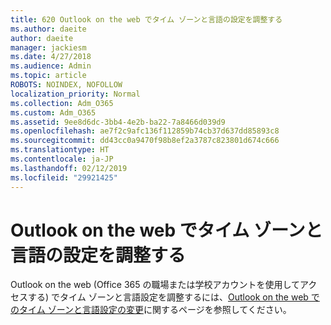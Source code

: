 ```yaml
---
title: 620 Outlook on the web でタイム ゾーンと言語の設定を調整する
ms.author: daeite
author: daeite
manager: jackiesm
ms.date: 4/27/2018
ms.audience: Admin
ms.topic: article
ROBOTS: NOINDEX, NOFOLLOW
localization_priority: Normal
ms.collection: Adm_O365
ms.custom: Adm_O365
ms.assetid: 9ee8d6dc-3bb4-4e2b-ba22-7a8466d039d9
ms.openlocfilehash: ae7f2c9afc136f112859b74cb37d637dd85893c8
ms.sourcegitcommit: dd43cc0a9470f98b8ef2a3787c823801d674c666
ms.translationtype: HT
ms.contentlocale: ja-JP
ms.lasthandoff: 02/12/2019
ms.locfileid: "29921425"
---
```

# <a name="adjust-time-zone-and-language-settings-in-outlook-on-the-web"></a>Outlook on the web でタイム ゾーンと言語の設定を調整する

Outlook on the web (Office 365 の職場または学校アカウントを使用してアクセスする) でタイム ゾーンと言語設定を調整するには、[Outlook on the web でのタイム ゾーンと言語設定の変更](65239869-12e7-4a9d-bca1-76b0ad7ce273.md)に関するページを参照してください。
  

